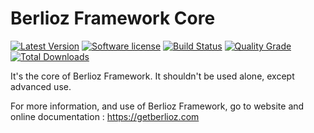 # Berlioz Framework Core

[![Latest Version](https://img.shields.io/packagist/v/berlioz/core.svg?style=flat-square)](https://github.com/BerliozFramework/Core/releases)
[![Software license](https://img.shields.io/github/license/BerliozFramework/Core.svg?style=flat-square)](https://github.com/BerliozFramework/Core/blob/1.x/LICENSE)
[![Build Status](https://img.shields.io/github/workflow/status/BerliozFramework/Core/Tests/1.x.svg?style=flat-square)](https://github.com/BerliozFramework/Core/actions/workflows/tests.yml?query=branch%3A1.x)
[![Quality Grade](https://img.shields.io/codacy/grade/8133a5f0d3bd4bc7b6ee19828bd387ea/1.x.svg?style=flat-square)](https://www.codacy.com/manual/BerliozFramework/Core)
[![Total Downloads](https://img.shields.io/packagist/dt/berlioz/core.svg?style=flat-square)](https://packagist.org/packages/berlioz/core)

It's the core of Berlioz Framework.
It shouldn't be used alone, except advanced use.

For more information, and use of Berlioz Framework, go to website and online documentation :
https://getberlioz.com
